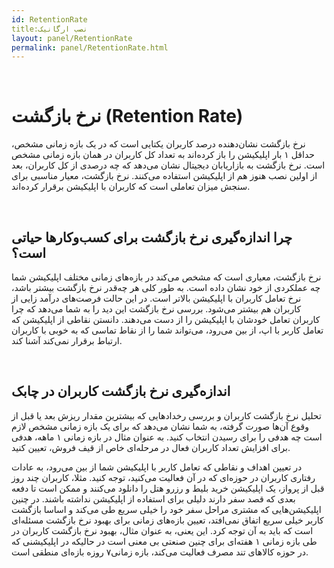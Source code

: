 ```yaml
---  
id: RetentionRate  
title:نصب ارگانیک  
layout: panel/RetentionRate  
permalink: panel/RetentionRate.html  
---  
```


<br>


#  نرخ بازگشت (Retention Rate) 


نرخ بازگشت نشان‌دهنده درصد کاربران یکتایی است که در یک بازه زمانی مشخص، حداقل ۱ بار اپلیکیشن را باز کرده‌اند به تعداد کل کاربران در همان بازه زمانی مشخص است.  نرخ بازگشت به بازاریابان دیجیتال نشان می‌دهد که چه درصدی از کل کاربران، بعد از اولین نصب هنوز هم از اپلیکیشن استفاده می‌کنند. نرخ بازگشت، معیار مناسبی برای سنجش میزان تعاملی است که کاربران با اپلیکیشن برقرار کرده‌اند. 

<br>


## چرا اندازه‌گیری نرخ بازگشت برای کسب‌و‌کارها حیاتی است؟ ‌

نرخ بازگشت، معیاری است که مشخص می‌کند در بازه‌های زمانی مختلف اپلیکیشن شما چه عملکردی از خود نشان داده است. به طور کلی هر چه‌قدر نرخ بازگشت بیشتر باشد، نرخ تعامل کاربران با اپلیکیشن بالاتر است. در این حالت فرصت‌های درآمد زایی از کاربران هم بیشتر می‌شود.
بررسی نرخ بازگشت این دید را به شما می‌دهد که چرا کاربران تعامل خودشان با اپلیکیشن را از دست می‌دهند. دانستن نقاطی از اپلیکیشن که تعامل کاربر با اپ، از بین می‌رود، می‌تواند شما را از نقاط تماسی که به خوبی با کاربران ارتباط برقرار نمی‌کند آشنا کند. 


<br>


## اندازه‌گیری نرخ بازگشت کاربران در چابک 


تحلیل نرخ بازگشت کاربران و بررسی رخدادهایی که بیشترین مقدار ریزش بعد یا قبل از وقوع آن‌ها صورت گرفته، به شما نشان می‌دهد که برای یک بازه زمانی مشخص لازم است چه هدفی را برای رسیدن انتخاب کنید. به عنوان مثال در بازه زمانی ۱ ماهه، هدفی برای افزایش تعداد کاربران فعال در مرحله‌ای خاص از قیف فروش، تعیین کنید.
 
در تعیین اهداف و نقاطی که تعامل کاربر با اپلیکیشن شما از بین می‌رود، به عادات رفتاری کاربران در حوزه‌ای که در آن فعالیت می‌کنید، توجه کنید. مثلا، کاربران چند روز قبل از پرواز، یک اپلیکیشن خرید بلیط و رزرو هتل را دانلود می‌کنند و ممکن است تا دفعه بعدی که قصد سفر دارند دلیلی برای استفاده از اپلیکیشن نداشته باشند. در چنین اپلیکیشن‌هایی که مشتری مراحل سفر خود را خیلی سریع طی می‌کند و اساسا بازگشت کاربر خیلی سریع اتفاق نمی‌افتد، تعیین بازه‌های زمانی برای بهبود نرخ بازگشت مسئله‌ای است که باید به آن توجه کرد. این یعنی، به عنوان مثال، بهبود نرخ بازگشت کاربران در طی بازه زمانی ۱ هفته‌ای برای چنین صنعتی بی معنی است در حالیکه در اپلیکیشنی که در حوزه کالاهای تند مصرف فعالیت می‌کند، بازه زمانی۷ روزه بازه‌ای منطقی است.


<br> 
